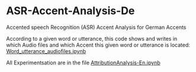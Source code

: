 # ASR-Accent-Analysis-De
Accented speech Recognition  (ASR) Accent Analysis for German Accents

According to a given word or utterance, this code shows and writes in which Audio files and which Accent this given word or utterance is located: [Word_utterance_audiofiles.ipynb](https://github.com/MohamedMesto/ASR-Accent-Analysis-De/blob/main/Word_utterance_audiofiles.ipynb)

All Experimentsation are in the file  [AttributionAnalysis-En.ipynb](https://github.com/MohamedMesto/ASR-Accent-Analysis-De/blob/main/AttributionAnalysis_De.ipynb)


